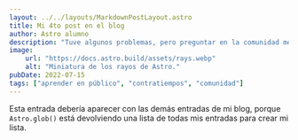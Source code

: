 ```yaml
---
layout: ../../layouts/MarkdownPostLayout.astro
title: Mi 4to post en el blog
author: Astro alumno
description: "Tuve algunos problemas, pero preguntar en la comunidad me ayudó mucho."
image:
    url: "https://docs.astro.build/assets/rays.webp"
    alt: "Miniatura de los rayos de Astro."
pubDate: 2022-07-15
tags: ["aprender en público", "contratiempos", "comunidad"]
---
```

Esta entrada debería aparecer con las demás entradas de mi blog, porque `Astro.glob()` está devolviendo una lista de todas mis entradas para crear mi lista.